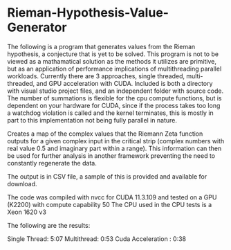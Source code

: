 # Rieman-Hypothesis-Value-Generator

The following is a program that generates values from the Rieman hypothesis, a conjecture that is yet to be solved. This program is not to be viewed as a mathamatical solution as the methods it utilizes are primitive, but as an application of performance implications of multithreading parallel workloads. Currently there are 3 approaches, single threaded, multi-threaded, and GPU acceleration with CUDA. Included is both a directory with visual studio project files, and an independent folder with source code. The number of summations is flexible for the cpu compute functions, but is dependent on your hardware for CUDA, since if the process takes too long a watchdog violation is called and the kernel terminates, this is mostly in part to this implementation not being fully parallel in nature.

Creates a map of the complex values that the Riemann Zeta function outputs for a given complex input in the critical strip (complex numbers with real value 0.5 and imaginary part within a range). This information can then be used for further analysis in another framework preventing the need to constantly regenerate the data.

The output is in CSV file, a sample of this is provided and available for download.


The code was compiled with nvcc for CUDA 11.3.109 and tested on a GPU (K2200) with compute capability 50
The CPU used in the CPU tests is a Xeon 1620 v3

The following are the results:

Single Thread: 5:07
Multithread: 0:53
Cuda Acceleration : 0:38

